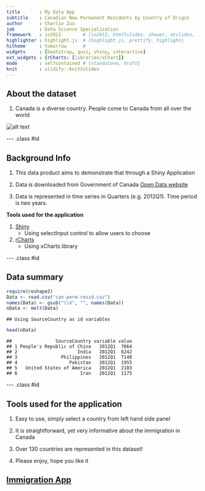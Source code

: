 ```yaml
---
title       : My Data App 
subtitle    : Canadian New Permanent Residents by Country of Origin
author      : Charlie Zuo 
job         : Data Science Specialization 
framework   : io2012        # {io2012, html5slides, shower, dzslides, ...}
highlighter : highlight.js  # {highlight.js, prettify, highlight}
hitheme     : tomorrow      # 
widgets     : [bootstrap, quiz, shiny, interactive]
ext_widgets : {rCharts: [libraries/xChart]}
mode        : selfcontained # {standalone, draft}
knit        : slidify::knit2slides
---
```


## About the dataset

1. Canada is a diverse country. People come to Canada from all over the world

![alt text](http://data.gc.ca/sites/default/files/canadapopoutbase.png)

--- .class #id

## Background Info

1. This data product aims to demonstrate that through a Shiny Application 

2. Data is downloaded from Government of Canada [Open Data website](http://data.gc.ca/data/en/dataset/6415c2d6-0e5a-4bf0-868c-b2037b2f1a4f)

3. Data is represented in time series in Quarters (e.g. 2012Q1). Time period is two years.


**Tools used for the application** 

1. [Shiny](http://shiny.rstudio.com/)
    + Using selectInput control to allow users to choose
2. [rCharts](http://rcharts.io/) 
    + Using xCharts library

--- .class #id 

## Data summary

```r
require(reshape2)
Data <- read.csv("can-perm-resid.csv")
names(Data) <- gsub("\\X", "", names(Data))
nData <- melt(Data)
```

```
## Using SourceCountry as id variables
```

```r
head(nData) 
```

```
##                SourceCountry variable value
## 1 People's Republic of China   2012Q1  7864
## 2                      India   2012Q1  6242
## 3                Philippines   2012Q1  7140
## 4                   Pakistan   2012Q1  1955
## 5   United States of America   2012Q1  2103
## 6                       Iran   2012Q1  1175
```

--- .class #id

## Tools used for the application 

1. Easy to use, simply  select a country from left hand side panel

2. It is straightforward, yet very informative about the immigration in Canada 

3. Over 130 countries are represented in this dataset!

4. Please enjoy, hope you like it

**[Immigration App](http://czuo.shinyapps.io/ShinyApp/)**
---







